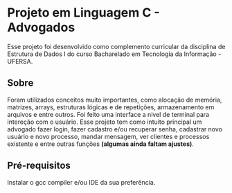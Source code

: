 # Projeto em Linguagem C - Advogados 
Esse projeto foi desenvolvido como complemento curricular da disciplina de Estrutura de Dados I do curso Bacharelado em Tecnologia da Informação - UFERSA.

## Sobre
Foram utilizados conceitos muito importantes, como alocação de memória, matrizes, arrays, estruturas lógicas e de repetições, armazenamento em arquivos e entre outros. Foi feito uma interface a nivel de terminal para intereção com o usuário.
Esse projeto tem como intuito principal um advogado fazer login, fazer cadastro e/ou recuperar senha, cadastrar novo usuário e novo processo, mandar mensagem, ver clientes e processos existente e entre outras funções <strong>(algumas ainda faltam ajustes)</strong>. 

## Pré-requisitos
Instalar o gcc compiler e/ou IDE da sua preferência.
